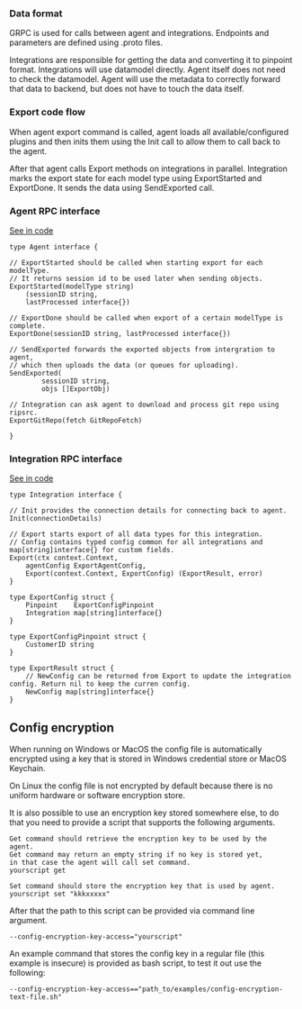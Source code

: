 ### Data format

GRPC is used for calls between agent and integrations. Endpoints and parameters are defined using .proto files.

Integrations are responsible for getting the data and converting it to pinpoint format. Integrations will use datamodel directly. Agent itself does not need to check the datamodel. Agent will use the metadata to correctly forward that data to backend, but does not have to touch the data itself.

### Export code flow

When agent export command is called, agent loads all available/configured plugins and then inits them using the Init call to allow them to call back to the agent.

After that agent calls Export methods on integrations in parallel. Integration marks the export state for each model type using ExportStarted and ExportDone. It sends the data using SendExported call.

### Agent RPC interface

[See in code](https://github.com/pinpt/agent.next/blob/master/rpcdef/agent.go)

```golang
type Agent interface {

// ExportStarted should be called when starting export for each modelType.
// It returns session id to be used later when sending objects.
ExportStarted(modelType string) 
	(sessionID string,
	lastProcessed interface{})

// ExportDone should be called when export of a certain modelType is complete.
ExportDone(sessionID string, lastProcessed interface{})

// SendExported forwards the exported objects from intergration to agent,
// which then uploads the data (or queues for uploading).
SendExported(
		sessionID string,
		objs []ExportObj)

// Integration can ask agent to download and process git repo using ripsrc.
ExportGitRepo(fetch GitRepoFetch)

}

```


### Integration RPC interface

[See in code](https://github.com/pinpt/agent.next/blob/master/rpcdef/integration.go)

```golang
type Integration interface {

// Init provides the connection details for connecting back to agent.
Init(connectionDetails)

// Export starts export of all data types for this integration.
// Config contains typed config common for all integrations and map[string]interface{} for custom fields.
Export(ctx context.Context,
	agentConfig ExportAgentConfig,
	Export(context.Context, ExportConfig) (ExportResult, error)
}

type ExportConfig struct {
	Pinpoint    ExportConfigPinpoint
	Integration map[string]interface{}
}

type ExportConfigPinpoint struct {
	CustomerID string
}

type ExportResult struct {
	// NewConfig can be returned from Export to update the integration config. Return nil to keep the curren config.
	NewConfig map[string]interface{}
}
```

## Config encryption

When running on Windows or MacOS the config file is automatically encrypted using a key that is stored in Windows credential store or MacOS Keychain.

On Linux the config file is not encrypted by default because there is no uniform hardware or software encryption store.

It is also possible to use an encryption key stored somewhere else, to do that you need to provide a script that supports the following arguments.

```
Get command should retrieve the encryption key to be used by the agent.
Get command may return an empty string if no key is stored yet,
in that case the agent will call set command.
yourscript get

Set command should store the encryption key that is used by agent.
yourscript set "kkkxxxxx" 
```

After that the path to this script can be provided via command line argument.

```
--config-encryption-key-access="yourscript"
```


An example command that stores the config key in a regular file (this example is insecure) is provided as bash script, to test it out use the following:

```
--config-encryption-key-access=="path_to/examples/config-encryption-text-file.sh"
```